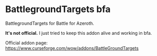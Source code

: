 # BattlegroundTargets bfa
BattlegroundTargets for Battle for Azeroth.

**It's not official.** I just tried to keep this addon alive and working in bfa.

Official addon page: https://www.curseforge.com/wow/addons/BattleGroundTargets
